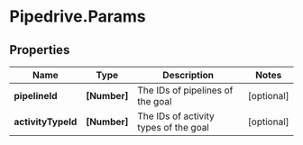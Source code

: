 # Pipedrive.Params

## Properties

Name | Type | Description | Notes
------------ | ------------- | ------------- | -------------
**pipelineId** | **[Number]** | The IDs of pipelines of the goal | [optional] 
**activityTypeId** | **[Number]** | The IDs of activity types of the goal | [optional] 


